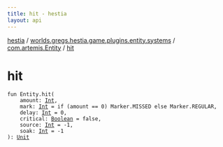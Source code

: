 ```yaml
---
title: hit - hestia
layout: api
---
```


<div class='api-docs-breadcrumbs'><a href="../../index.html">hestia</a> / <a href="../index.html">worlds.gregs.hestia.game.plugins.entity.systems</a> / <a href="index.html">com.artemis.Entity</a> / <a href="./hit.html">hit</a></div>

# hit

<div class="signature"><code><span class="keyword">fun </span><span class="identifier">Entity</span><span class="symbol">.</span><span class="identifier">hit</span><span class="symbol">(</span><br/>&nbsp;&nbsp;&nbsp;&nbsp;<span class="parameterName" id="worlds.gregs.hestia.game.plugins.entity.systems$hit(com.artemis.Entity, kotlin.Int, kotlin.Int, kotlin.Int, kotlin.Boolean, kotlin.Int, kotlin.Int)/amount">amount</span><span class="symbol">:</span>&nbsp;<a href="https://kotlinlang.org/api/latest/jvm/stdlib/kotlin/-int/index.html"><span class="identifier">Int</span></a><span class="symbol">, </span><br/>&nbsp;&nbsp;&nbsp;&nbsp;<span class="parameterName" id="worlds.gregs.hestia.game.plugins.entity.systems$hit(com.artemis.Entity, kotlin.Int, kotlin.Int, kotlin.Int, kotlin.Boolean, kotlin.Int, kotlin.Int)/mark">mark</span><span class="symbol">:</span>&nbsp;<a href="https://kotlinlang.org/api/latest/jvm/stdlib/kotlin/-int/index.html"><span class="identifier">Int</span></a>&nbsp;<span class="symbol">=</span>&nbsp;if (amount == 0) Marker.MISSED else Marker.REGULAR<span class="symbol">, </span><br/>&nbsp;&nbsp;&nbsp;&nbsp;<span class="parameterName" id="worlds.gregs.hestia.game.plugins.entity.systems$hit(com.artemis.Entity, kotlin.Int, kotlin.Int, kotlin.Int, kotlin.Boolean, kotlin.Int, kotlin.Int)/delay">delay</span><span class="symbol">:</span>&nbsp;<a href="https://kotlinlang.org/api/latest/jvm/stdlib/kotlin/-int/index.html"><span class="identifier">Int</span></a>&nbsp;<span class="symbol">=</span>&nbsp;0<span class="symbol">, </span><br/>&nbsp;&nbsp;&nbsp;&nbsp;<span class="parameterName" id="worlds.gregs.hestia.game.plugins.entity.systems$hit(com.artemis.Entity, kotlin.Int, kotlin.Int, kotlin.Int, kotlin.Boolean, kotlin.Int, kotlin.Int)/critical">critical</span><span class="symbol">:</span>&nbsp;<a href="https://kotlinlang.org/api/latest/jvm/stdlib/kotlin/-boolean/index.html"><span class="identifier">Boolean</span></a>&nbsp;<span class="symbol">=</span>&nbsp;false<span class="symbol">, </span><br/>&nbsp;&nbsp;&nbsp;&nbsp;<span class="parameterName" id="worlds.gregs.hestia.game.plugins.entity.systems$hit(com.artemis.Entity, kotlin.Int, kotlin.Int, kotlin.Int, kotlin.Boolean, kotlin.Int, kotlin.Int)/source">source</span><span class="symbol">:</span>&nbsp;<a href="https://kotlinlang.org/api/latest/jvm/stdlib/kotlin/-int/index.html"><span class="identifier">Int</span></a>&nbsp;<span class="symbol">=</span>&nbsp;-1<span class="symbol">, </span><br/>&nbsp;&nbsp;&nbsp;&nbsp;<span class="parameterName" id="worlds.gregs.hestia.game.plugins.entity.systems$hit(com.artemis.Entity, kotlin.Int, kotlin.Int, kotlin.Int, kotlin.Boolean, kotlin.Int, kotlin.Int)/soak">soak</span><span class="symbol">:</span>&nbsp;<a href="https://kotlinlang.org/api/latest/jvm/stdlib/kotlin/-int/index.html"><span class="identifier">Int</span></a>&nbsp;<span class="symbol">=</span>&nbsp;-1<br/><span class="symbol">)</span><span class="symbol">: </span><a href="https://kotlinlang.org/api/latest/jvm/stdlib/kotlin/-unit/index.html"><span class="identifier">Unit</span></a></code></div>
